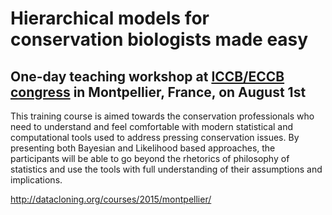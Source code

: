 # Hierarchical models for conservation biologists made easy

## One-day teaching workshop at [ICCB/ECCB congress](http://www.iccb-eccb2015.org/content/pre-congress-training-workshops) in Montpellier, France, on August 1st

This training course is aimed towards the conservation professionals who need to understand and feel comfortable with modern statistical and computational tools used to address pressing conservation issues. By presenting both Bayesian and Likelihood based approaches, the participants will be able to go beyond the rhetorics of philosophy of statistics and use the tools with full understanding of their assumptions and implications.

http://datacloning.org/courses/2015/montpellier/
